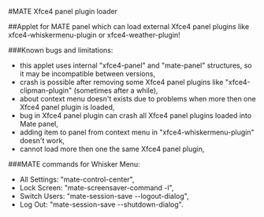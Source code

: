 #MATE Xfce4 panel plugin loader

##Applet for MATE panel which can load external Xfce4 panel plugins like xfce4-whiskermenu-plugin or xfce4-weather-plugin!

###Known bugs and limitations:
- this applet uses internal "xfce4-panel" and "mate-panel" structures, so it may be incompatible between versions,
- crash is possible after removing some Xfce4 panel plugins like "xfce4-clipman-plugin" (sometimes after a while),
- about context menu doesn't exists due to problems when more then one Xfce4 panel plugin is loaded,
- bug in Xfce4 panel plugin can crash all Xfce4 panel plugins loaded into Mate panel,
- adding item to panel from context menu in "xfce4-whiskermenu-plugin" doesn't work,
- cannot load more then one the same Xfce4 panel plugin,

###MATE commands for Whisker Menu:
- All Settings: "mate-control-center",
- Lock Screen: "mate-screensaver-command -l",
- Switch Users: "mate-session-save --logout-dialog",
- Log Out: "mate-session-save --shutdown-dialog".
